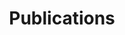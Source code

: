 ---
permalink: /publications/
title: "Publications"
layout: publications
publications:
  - title: "Characterizing Technical Debt and Antipatterns in AI-Based Systems: A Systematic Mapping Study"
    authors: Justus Bogner, Roberto Verdecchia, Ilias Gerostathopoulos
    venue: "International Conference on Technical Debt 2021"
    doi: 
    pdf: pubs/2021-TechDebt-IG_RV-MLmappingstudy.pdf
    year: 2021
    type: conferences
  - title: "How do we Evaluate Self-adaptive Software Systems?"
    authors: Ilias Gerostathopoulos, Thomas Vogel, Danny Weyns, Patricia Lago
    venue: "16th Symposium on Software Engineering for Adaptive and Self-Managing Systems"
    doi: 
    pdf: pubs/2021-SEAMS-IG-ExperimentsStudy.pdf
    year: 2021
    type: conferences
  - title: "Run-time Reasoning from Uncertain Observations with Subjective Logic in Multi-Agent Self-Adaptive Cyber-Physical Systems"
    authors: Ana Petrovska, Malte Neuss, Ilias Gerostathopoulos, Alexander Pretschner
    venue: "16th Symposium on Software Engineering for Adaptive and Self-Managing Systems"
    doi: 
    pdf: pubs/2021-SEAMS-IG-SubjectiveLogic.pdf
    year: 2021
    type: conferences
  - title: "MEDAL: An AI-driven Data Fabric Concept for Elastic Cloud-to-Edge Intelligence"
    authors: Vasileios Theodorou, Ilias Gerostathopoulos, Iyad Alshabani, Alberto Abello and David Breitgand
    venue: " 3rd International Workshop on Multi-Clouds and Mobile Edge Computing"
    doi: 
    pdf: 
    year: 2021
    type: workshopsSpecialTracks
  - title: "Decentralized Optimization of Vehicle Route Planning - A Cross-City Comparative Study"
    authors: Brionna Davis, Grace Jennings, Taylor Pothast, Ilias Gerostathopoulos, Evangelos Pournaras, Raphael Stern 
    venue: "IEEE Internet Computing"
    doi: https://doi.ieeecomputersociety.org/10.1109/MIC.2021.3058928
    pdf: 
    year: 2021
    type: journals
  - title: "Online Experiment-Driven Learning and Adaptation"
    authors: Ilias Gerostathopoulos, Alexander Auf der Strasse 
    venue: "Model-Based Engineering of Collaborative Embedded Systems, Springer"
    doi: https://doi.org/10.1007/978-3-030-62136-0_15
    pdf: pubs/2021-Crest-book-chapter.pdf
    year: 2021
    type: bookChapters
  - title: "Managing Latency in Edge-Cloud Environment"
    authors: Lubomir Bulej, Tomas Bures, Adam Filandr, Petr Hnetynka, Iveta Hnetynkova, Jan Pacovsky, Gabor Sandor, Ilias Gerostathopoulos
    venue: "Elsevier's Journal of Systems and Software (JSS), Volume 172, February 2021"
    doi: https://www.sciencedirect.com/science/article/abs/pii/S0164121220302624
    pdf: pubs/2020-JSS-Edge-Cloud.pdf
    year: 2021
    type: journals
  - title: "Forming Ensembles at Runtime: A Machine Learning Approach"
    authors: Tomas Bures, Ilias Gerostathopoulos, Petr Hnetynka, Jan Pacovsky
    venue: "9th International Symposium On Leveraging Applications of Formal Methods, Verification and Validation (ISOLA 2020)"
    doi: https://doi-org.vu-nl.idm.oclc.org/10.1007/978-3-030-61470-6_26
    pdf: pubs/2020-ISOLA.pdf
    year: 2020
    type: conferences
  - title: "A Toolbox for Realtime Timeseries Anomaly Detection"
    authors: Markus Bobel, Ilias Gerostathopoulos, Tomas Bures
    venue: "IEEE International Conference on Software Architecture (ICSA 2020), to appear."
    doi: https://doi-org.vu-nl.idm.oclc.org/10.1109/ICSA-C50368.2020.00053
    pdf: pubs/ICSA2020-tool.pdf
    year: 2020
    type: conferences
  - title: "Engineering for a Science-Centric Experimentation Platform"
    authors: Nikos Diamantopoulos, Jeffrey Wong, David Issa Mattos, Ilias Gerostathopoulos, Matthew Wardrop, Tobias Mao, Colin McFarland
    venue: "42nd International Conference on Software Engineering (ICSE 2020), to appear."
    doi: https://doi-org.vu-nl.idm.oclc.org/10.1145/3377813.3381349
    pdf: pubs/ICSE-SEIP-2020.pdf
    year: 2020
    type: conferences
  - title: "Using Component Ensembles for Modeling Autonomic Component Collaboration in Smart Farming"
    authors: Petr Hnetynka, Tomas Bures, Ilias Gerostathopoulos, Jan Pacovsky
    venue: "15th Symposium on Software Engineering for Adaptive and Self-Managing Systems (SEAMS 2020), to appear."
    doi: https://doi-org.vu-nl.idm.oclc.org/10.1145/3387939.3391599
    pdf: pubs/SEAMS-2020-SmartFarming.pdf
    year: 2020
    type: conferences
  - title: "Knowledge Aggregation with Subjective Logic in Multi-Agent Self-Adaptive Cyber-Physical Systems"
    authors: Ana Petrovska, Sergio Quijano, Ilias Gerostathopoulos, Alexander Pretschner
    venue: "15th Symposium on Software Engineering for Adaptive and Self-Managing Systems (SEAMS 2020), to appear."
    doi: https://doi-org.vu-nl.idm.oclc.org/10.1145/3387939.3391600
    pdf: pubs/SEAMS-2020-SubjectiveLogic.pdf
    year: 2020
    type: conferences
  - title: "Clustering Traffic Scenarios Using Mental Models as Little as Possible"
    authors: Florian Hauer, Ilias Gerostathopoulos, Tabea Schmidt, Alexander Pretschner
    venue: "2020 IEEE Intelligent Vehicles Symposium (IV2020) , to appear."
    doi: 
    pdf: pubs/Scenario_Clustering_2020.pdf
    year: 2020
    type: conferences
  - title: "A Language and Framework for Dynamic Component Ensembles in Smart Systems"
    authors: Tomas Bures, Ilias Gerostathopoulos, Petr Hnetynka, Frantisek Plasil, Filip Krijt, Jiri Vinarek, Jan Kofron
    venue: "Springer's Software Tools for Technology Transfer (STTT), in print"
    doi: https://doi-org.vu-nl.idm.oclc.org/10.1007/s10009-020-00558-z
    pdf: pubs/STTT-TCOEF-Feb2020.pdf
    year: 2020
    type: journals
  - title: "Experimenting with Adaptation in Smart Cyber-Physical Systems: A Model Problem and Testbed"
    authors: Vladimir Matena, Tomas Bures, Ilias Gerostathopoulos, Petr Hnetynka
    venue: "Engineering Adaptive Software Systems, Springer"
    doi: https://link.springer.com/chapter/10.1007%2F978-981-13-2185-6_7
    pdf: pubs/2018-EASSy-DEECo-testbed.pdf
    year: 2019
    type: bookChapters
  - title: "Bootstrapping the Dynamic Generation of Indoor Maps with Crowdsourced Smartphone Sensor Data"
    authors: Georgios Pipelidis, Christian Prehofer, Ilias Gerostathopoulos
    venue: "Geographical Information Systems Theory, Applications and Management, Springer"
    doi: https://doi.org/10.1007/978-3-030-06010-7_5
    pdf: pubs/2019-indoor-maps.pdf
    year: 2019
    type: bookChapters
  - title: "Adaptable Anomaly Detection in Traffic Flow Time Series"
    authors: Md Rakibul Alam, Ilias Gerostathopoulos, Sasan Amini, Christian Prehofer, Alessandro Attanasi
    venue: "6th International Conference on Models and Technologies for Intelligent Transportation Systems (MT-ITS 2019), to appear."
    doi: https://doi-org.vu-nl.idm.oclc.org/10.1109/MTITS.2019.8883338 
    pdf: pubs/mt_its_2019.pdf
    year: 2019
    type: conferences
  - title: "A Framework for Tunable Anomaly Detection"
    authors: Md Rakibul Alam, Ilias Gerostathopoulos, Christian Prehofer, Alessandro Attanasi, Tomas Bures
    venue: "IEEE International Conference on Software Architecture (ICSA 2019), to appear."
    doi: https://doi-org.vu-nl.idm.oclc.org/10.1109/ICSA.2019.00029
    pdf: pubs/ICSA19-AnomalyDetection-camera-ready.pdf
    year: 2019
    type: conferences
  - title: "TRAPPed in Traffic? A Self-Adaptive Framework for Decentralized Traffic Optimization"
    authors: Ilias Gerostathopoulos, Evangelos Pournaras
    venue: "14th Symposium on Software Engineering for Adaptive and Self-Managing Systems (SEAMS 2019), to appear."
    doi: https://doi-org.vu-nl.idm.oclc.org/10.1109/SEAMS.2019.00014
    pdf: pubs/SEAMS19-EPOS-SUMO.pdf
    year: 2019
    type: conferences
  - title: "Planning as Optimization: Dynamically Discovering Optimal Configurations for Runtime Situations"
    authors: Erik Fredericks, Ilias Gerostathopoulos, Christian Krupitzer, Thomas Vogel
    venue: "13th IEEE International Conference on Self-Adaptive and Self-Organizing Systems (SASO 2019), to appear."
    doi: https://doi-ieeecomputersociety-org.vu-nl.idm.oclc.org/10.1109/SASO.2019.00010
    pdf: pubs/SASO19-Planning_as_Optimization.pdf
    year: 2019
    type: conferences
  - title: "Can Today's Machine Learning Pass Image-Based Turing Tests?"
    authors: Apostolis Zarras, Ilias Gerostathopoulos, Daniel Mendez Fernandez
    venue: "22nd Information Security Conference (ISC 2019), to appear."
    doi: https://doi-org.vu-nl.idm.oclc.org/10.1007/978-3-030-30215-3_7
    pdf: pubs/CAPTCHA-2019.pdf
    year: 2019
    type: conferences
  - title: "Continuous Data-driven Software Engineering - Towards a Research Agenda"
    authors: Ilias Gerostathopoulos, Marco Konersmann, Stephan Krusche, David I. Mattos, Jan Bosch, Tomas Bures, Brian Fitzgerald, Michael Goedicke, Henry Muccini, Helena H. Olsson, Thomas Brand, Robert Chatley, Nikolaos Diamantopoulos, Arik Friedman, Miguel Jimenez, Jan Ole Johanssen, Putra Manggala, Masumi Koseki, Jorge Melegati, Nuthan Munaiah, Gabriel Tamura, Vasileios Theodorou, Jeffrey Wong, Iris Figalist
    venue: "Software Engineering Notes (SEN), to appear."
    doi: https://doi-org.vu-nl.idm.oclc.org/10.1145/3356773.3356811
    pdf: pubs/report-SEN-RCoSE-DDrEE-2019.pdf
    year: 2019
    type: conferences
  - title: "Automated Trainability Evaluation for Smart Software Functions"
    authors: Ilias Gerostathopoulos, Stefan Kugele, Christoph Segler, Tomas Bures, Alois Knoll
    venue: "34th IEEE/ACM International Conference on Automated Software Engineering (ASE 2019), to appear."
    doi: https://doi-org.vu-nl.idm.oclc.org/10.1109/ASE.2019.00096 
    pdf: pubs/ASE_NIER-final.pdf
    year: 2019
    type: conferences
  - title: "Tuning Self-Adaptation in Cyber-Physical Systems through Architectural Homeostasis"
    authors: Ilias Gerostathopoulos, Dominik Skoda, Frantisek Plasil, Tomas Bures, Alessia Knauss
    venue: "Elsevier's Journal of Systems and Software (JSS), Volume 148, February 2019, Pages 37-55"
    doi: https://doi.org/10.1016/j.jss.2018.10.051
    pdf: pubs/2018-JSS-homeostasis.pdf
    year: 2019
    type: journals
  - title: "Simulation Methods and Tools for Collaborative Embedded Systems"
    authors: Emilia Cioroaica, Florian Pudlitz, Ilias Gerostathopoulos, Thomas Kuhn
    venue: "Springer's Software-Intensive Cyber-Physical Systems (SICS), 34, 213–223, 2019"
    doi: https://doi.org/10.1007/s00450-019-00426-5
    pdf: pubs/2019-SICS.pdf
    year: 2019
    type: journals
  - title: "Adapting a System with Noisy Outputs with Statistical Guarantees"
    authors: Ilias Gerostathopoulos, Christian Prehofer, Tomas Bures
    venue: "13th International Symposium on Software Engineering for Adaptive and Self-Managing Systems (SEAMS'18)"
    doi: https://dl.acm.org/citation.cfm?id=3194152
    pdf: pubs/2018-Gerostathopoulos-SEAMS18.pdf
    year: 2018
    type: conferences
  - title: "Cost-Aware Stage-Based Experimentation: Challenges and Emerging Results"
    authors: Ilias Gerostathopoulos, Christian Prehofer, Lubomir Bulej, Tomas Bures, Vojtech Horky, Petr Tuma
    venue: "IEEE International Conference on Software Architecture (ICSA'18)"
    doi: https://www.computer.org/csdl/proceedings/icsa-c/2018/6585/00/658501a072.pdf
    pdf: pubs/2018-ICSA-NEMI.pdf
    year: 2018
    type: conferences
  - title: "Stream Analytics in IoT Mashup Tools"
    authors: Tanmaya Mahapatra, Christian Prehofer, Ilias Gerostathopoulos, Ioannis Varsamidakis
    venue: "IEEE Symposium on Visual Languages and Human-Centric Computing (VL/HCC'18)"
    doi: https://ieeexplore.ieee.org/document/8506548
    pdf: pubs/StreamAnalytics_Mahapatra.pdf
    year: 2018
    type: conferences
  - title: "Graphical Spark Programming in IoT Mashup Tools"
    authors: Tanmaya Mahapatra, Ilias Gerostathopoulos, Christian Prehofer, Shilpa Ghanashyam Gore
    venue: "Fifth IEEE International Conference on Internet of Things: Systems, Management and Security (IoTSMS 2018)"
    doi: https://ieeexplore.ieee.org/document/8554665
    pdf: pubs/Graphical_Spark_Programming_Mahapatra.pdf
    year: 2018
    type: conferences
  - title: "Guaranteed Latency Applications in Edge-Cloud Environment"
    authors: Petr Hnetynka, Petr Kubat, Rima Al-Ali, Ilias Gerostathopoulos, Danylo Khalyeyev
    venue: "2nd Context-aware, Autonomous and Smart Architectures International Workshop (CASA 2018), colocated with ECSA 2018."
    doi: https://dl.acm.org/citation.cfm?id=3241448
    pdf: pubs/2018-CASA@ECSA.pdf
    year: 2018
    type: workshopsSpecialTracks
  - title: "A Tool for Online Experiment-Driven Adaptation"
    authors: Ilias Gerostathopoulos, Ali Naci Uysal, Christian Prehofer, Tomas Bures
    venue: "2018 IEEE 3rd International Workshops on Foundations and Applications of Self* Systems (FAS*W), Trento, 2018."
    doi: https://ieeexplore.ieee.org/document/8599539
    pdf: pubs/2018-DSS@SASO.pdf
    year: 2018
    type: workshopsSpecialTracks
  - title: "Designing Flink Pipelines in IoT Mashup Tools"
    authors: Tanmaya Mahapatra, Ilias Gerostathopoulos, Federico Alonso Fernandez Moreno, Christian Prehofer
    venue: "4th Norwegian Big Data Symposium (NOBIDS) 2018, to appear."
    doi: http://ceur-ws.org/Vol-2316/paper3.pdf
    pdf: pubs/2018-afluxFlink.pdf
    year: 2018
    type: workshopsSpecialTracks
  - title: "Modeling RESTful Web of Things Services"
    authors: Christian Prehofer, Ilias Gerostathopoulos
    venue: "Chapter 3 of Managing the Web of Things: Linking the Real World to the Web, Morgan Kaufmann, Elsevier"
    doi: https://www.elsevier.com/books/managing-the-web-of-things/sheng/978-0-12-809764-9
    pdf: pubs/Modeling RESTful Web of Things Services.pdf
    year: 2017
    type: bookChapters
  - title: "Adaptive Bootstrapping for Crowdsourced Indoor Maps"
    authors: Georgios Pipelidis, Christian Prehofer, Ilias Gerostathopoulos
    venue: "3rd International Conference on Geographical Information Systems Theory, Applications and Management (GISTAM'17)"
    doi: http://www.scitepress.org/DigitalLibrary/PublicationsDetail.aspx?ID=O2Hr2LqidkA=&t=1
    pdf: pubs/Towards Customizable and Adaptive Bootstrapping for Crowdsourced Indoor Maps.pdf
    year: 2017
    type: conferences
  - title: "Intelligent Ensembles - a Declarative Group Description Language and Java Framework"
    authors: Filip Krijt, Zbynek Jiracek, Tomas Bures, Petr Hnetynka, Ilias Gerostathopoulos
    venue: "12th International Symposium on Software Engineering for Adaptive and Self-Managing Systems (SEAMS'17)"
    doi: http://dl.acm.org/citation.cfm?id=3105503.3105525
    pdf: pubs/Krijt-SEAMS17-IntelligentEnsembles.pdf
    year: 2017
    type: conferences
  - title: "Self-Adaptation Based on Big Data Analytics: A Model Problem and Tool"
    authors: Sanny Schmid, Ilias Gerostathopoulos, Christian Prehofer, Tomas Bures
    venue: "12th International Symposium on Software Engineering for Adaptive and Self-Managing Systems (SEAMS'17)"
    doi: http://dl.acm.org/citation.cfm?id=3105521
    pdf: pubs/Schmid-SEAMS17-QueryGraphRTX.pdf
    year: 2017
    type: conferences
  - title: "Big Data Analytics Architecture for Real-Time Traffic Control"
    authors: Sasan Amini, Ilias Gerostathopoulos, Christian Prehofer
    venue: "5th International Conference on Models and Technologies for Intelligent Transportation Systems (MT-ITS 2017)"
    doi: http://ieeexplore.ieee.org/abstract/document/8005605/
    pdf: pubs/Amini-MT-ITS-2017.pdf
    year: 2017
    type: conferences
  - title: "Software Engineering for Smart Cyber-Physical Systems: Challenges and Promising Solutions"
    authors: Tomas Bures, Bradley Schmerl, Danny Weyns, Eduardo Tovar, Eric Boden, Thomas Gabor, Ilias Gerostathopoulos, Pragya Gupta, Eunsuk Kang, Alessia Knauss, Pankesh Patel, Awais Rashid, Ivan Ruchkin, Roykrong Sukkerd, Christos Tsigkanos
    venue: "ACM SIGSOFT Software Engineering Notes, Volume 42, Issue 2"
    doi: http://dl.acm.org/citation.cfm?id=3089656
    pdf: pubs/sescps-2016-report-final.pdf
    year: 2017
    type: workshopsSpecialTracks
  - title: "Towards Systematic Live Experimentation in Software-Intensive Systems of Systems"
    authors: Ilias Gerostathopoulos, Tomas Bures, Sanny Schmid, Vojtech Horky, Christian Prehofer, Petr Tuma
    venue: "International Colloquium on Software-intensive Systems-of-Systems, colocated with ECSA 2016."
    doi: https://dl.acm.org/citation.cfm?doid=3175731.3176175
    pdf: pubs/SiSoS-ECSA16-CR.pdf
    year: 2017
    type: workshopsSpecialTracks
  - title: "Theta Architecture: Preserving the Quality of Analytics in Data-Driven Systems"
    authors: Vasileios Theodorou, Ilias Gerostathopoulos, Sasan Amini, Riccardo Scandariato, Christian Prehofer, Miroslaw Staron
    venue: "Workshop on Novel Techniques for Integrating Big Data (BigNovelTI 2017), colocated with ADBIS 2017."
    doi: https://doi.org/10.1007/978-3-319-67162-8_19
    pdf: pubs/bignovelti-2017-paper-CR.pdf
    year: 2017
    type: workshopsSpecialTracks
  - title: "Control Strategies for Self-Adaptive Software Systems"
    authors: Antonio Filieri, Martina Maggio, Konstantinos Angelopoulos, Nicolas D'Ippolito, Ilias Gerostathopoulos, Andreas Berndt Hempel, Henry Hoffmann, Pooyan Jamshidi, Evangelia Kalyvianaki, Cristian Klein, Filip Krikava, Sasa Misailovic, Alessandro V. Papadopoulos, Suprio Ray, Amir M Sharifloo, Stepan Shevtsov, Mateusz Ujma, Thomas Vogel
    venue: "ACM Transactions on Autonomous and Adaptive Systems (TAAS), Volume 11, Issue 4, February 2017, Article 24"
    doi: http://dl.acm.org/citation.cfm?doid=3038460.3024188
    pdf: pubs/2016-TAAS-Control-Strategies.pdf
    year: 2017
    type: journals
  - title: "Strengthening Adaptation in Cyber-Physical Systems via Meta-Adaptation Strategies"
    authors: Ilias Gerostathopoulos, Tomas Bures, Petr Hnetynka, Adam Hujecek, Frantisek Plasil, Dominik Skoda
    venue: "ACM Transactions on Cyber-Physical Systems (TCPS), Volume 1, Issue 3, April 2017, Article 13"
    doi: http://dl.acm.org/citation.cfm?doid=3068423.2823345
    pdf: pubs/2016-TCPS-Meta-adaptations.pdf
    year: 2017
    type: journals
  - title: "Model Problem and Testbed for Experiments with Adaptation in Smart Cyber-Physical Systems"
    authors: Vladimir Matena, Tomas Bures, Ilias Gerostathopoulos, Petr Hnetynka
    venue: "11th International Symposium on Software Engineering for Adaptive and Self-Managing Systems (SEAMS'16)"
    doi: http://dl.acm.org/citation.cfm?doid=2897053.2897065
    pdf: pubs/2016-SEAMS-modelProblem.pdf
    year: 2016
    type: conferences
  - title: "QryGraph: A Graphical Tool for Big Data Analytics"
    authors: Sanny Schmid, Ilias Gerostathopoulos, Christian Prehofer
    venue: "2016 IEEE International Conference on Systems, Man, and Cybernetics (SMC'16)"
    doi: http://ieeexplore.ieee.org/document/7844863/
    pdf: pubs/QryGraph-A-Gerostathopoulos.pdf
    year: 2016
    type: conferences
  - title: "Architectural Homeostasis in Self-Adaptive Software-Intensive Cyber-Physical Systems"
    authors: Ilias Gerostathopoulos, Dominik Skoda, Frantisek Plasil, Tomas Bures, Alessia Knauss
    venue: "10th European Conference on Software Architecture (ECSA'16)"
    doi: http://link.springer.com/chapter/10.1007/978-3-319-48992-6_8
    pdf: pubs/2016-ECSA16-Gerostathopoulos.pdf
    year: 2016
    type: conferences
  - title: "Towards Integration of Big Data Analytics in Internet of Things Mashup Tools"
    authors: Tanmaya Mahapatra, Ilias Gerostathopoulos, Christian Prehofer
    venue: "7th International Workshop on the Web of Things (WoT 2016)"
    doi: http://dl.acm.org/citation.cfm?doid=3017995.3017998
    pdf: pubs/2016-BigDataIoT-WoT.pdf
    year: 2016
    type: workshopsSpecialTracks
  - title: "Self-Adaptation in Software-Intensive Cyber-Physical Systems: from System Goals to Architecture Configurations"
    authors: Ilias Gerostathopoulos, Tomas Bures, Petr Hnetynka, Jaroslav Keznikl, Michal Kit, Frantisek Plasil, Noeal Plouzeau
    venue: "Elsevier's Journal of Systems and Software (JSS), Volume 122, December 2016, Pages 378-397"
    doi: http://www.sciencedirect.com/science/article/pii/S0164121216000601
    pdf: pubs/2016-JSS-IRM-SA.pdf
    year: 2016
    type: journals
  - title: "Supporting Performance Awareness in Autonomous Ensembles"
    authors: Lubomir Bulej, Tomas Bures, Ilias Gerostathopoulos, Vojtech Horky, Jaroslav Keznikl, Lukas Marek, Max Tschaikowski, Mirco Tribastone, Petr Tuma
    venue: "Software Engineering for Collective Autonomic Systems, v. 8998 of LNCS"
    doi: http://link.springer.com/chapter/10.1007%2F978-3-319-16310-9_8
    pdf: pubs/2015-PerformanceAwareness-ASCENSbook.pdf
    year: 2015
    type: bookChapters
  - title: "The Invariant Refinement Method"
    authors: Tomas Bures, Ilias Gerostathopoulos, Petr Hnetynka, Jaroslav Keznikl, Michal Kit, Frantisek Plasil
    venue: "Software Engineering for Collective Autonomic Systems, v. 8998 of LNCS"
    doi: http://link.springer.com/chapter/10.1007%2F978-3-319-16310-9_12
    pdf: pubs/2015-IRM-ASCENSbook.pdf
    year: 2015
    type: bookChapters
  - title: "Formalization of Invariant Patterns for the Invariant Refinement Method"
    authors: Tomas Bures, Ilias Gerostathopoulos, Jaroslav Keznikl, Frantisek Plasil, Petr Tuma
    venue: "Software, Services and Systems, v. 8950 of LNCS"
    doi: http://link.springer.com/chapter/10.1007%2F978-3-319-15545-6_34
    pdf: pubs/2015-WirsingFestschrift-Bures-etal.pdf
    year: 2015
    type: bookChapters
  - title: "Adaptive Exchange of Distributed Partial Models@run.time for Highly Dynamic Systems"
    authors: Sebastian Goetz, Ilias Gerostathopoulos, Filip Krikava, Adnan Shahzada, Romina Spalazzese
    venue: "10th International Symposium on Software Engineering for Adaptive and Self-Managing Systems (SEAMS'15)"
    doi: http://dl.acm.org/citation.cfm?id=2821368
    pdf: pubs/2015-SEAMS-DPRM.pdf
    year: 2015
    type: conferences
  - title: "Software Engineering Meets Control Theory"
    authors: Antonio Filieri, Martina Maggio, Konstantinos Angelopoulos, Nicolas D'Ippolito, Ilias Gerostathopoulos, Andreas Hempel, Henry Hoffmann, Pooyan Jamshidi, Evangelia Kalyvianaki, Cristian Klein, Filip Krikava, Sasa Misailovic, Alessandro Vittorio Papadopoulos, Suprio Ray, Amir Molzam Sharifloo, Stepan Shevtsov, Mateusz Ujma, Thomas Vogel
    venue: "10th International Symposium on Software Engineering for Adaptive and Self-Managing Systems (SEAMS'15)"
    doi: http://dl.acm.org/citation.cfm?id=2821370
    pdf: pubs/2015-SEAMS-SEmeetsCT.pdf
    year: 2015
    type: conferences
  - title: "An Architecture Framework for Experimentations with Self-Adaptive Cyber-Physical Systems"
    authors: Michal Kit, Ilias Gerostathopoulos, Tomas Bures, Petr Hnetynka, Frantisek Plasil
    venue: "10th International Symposium on Software Engineering for Adaptive and Self-Managing Systems (SEAMS'15)"
    doi: http://ieeexplore.ieee.org/document/7194662/?arnumber=7194662
    pdf: pubs/2015-SEAMS-Artifact.pdf
    year: 2015
    type: conferences
  - title: "Meta-Adaptation Strategies for Adaptation in Cyber-Physical Systems"
    authors: Ilias Gerostathopoulos, Tomas Bures, Petr Hnetynka, Adam Hujecek, Frantisek Plasil, Dominik Skoda
    venue: "9th European Conference on Software Architecture (ECSA'15)"
    doi: http://link.springer.com/chapter/10.1007%2F978-3-319-23727-5_4
    pdf: pubs/2015-ECSA15-Gerostathopoulos.pdf
    year: 2015
    type: conferences
  - title: "Software Engineering for Smart Cyber-Physical Systems -- Towards a Research Agenda: Report on the First International Workshop on Software Engineering for Smart CPS"
    authors: Tomas Bures, Danny Weyns, Christian Berger, Stefan Biffl, Marian Daun, Thomas Gabor, David Garlan, Ilias Gerostathopoulos, Christine Julien, Filip Krikava, Richard Mordinyi, Nikos Pronios
    venue: "ACM SIGSOFT Software Engineering Notes, Volume 40, Issue 6"
    doi: http://dl.acm.org/citation.cfm?id=2830736
    pdf: pubs/2015-SIGSOFT-notes-sCPS.pdf
    year: 2015
    type: workshopsSpecialTracks
  - title: "Architecture Adaptation Based on Belief Inaccuracy Estimation"
    authors: Rima Al Ali, Tomas Bures, Ilias Gerostathopoulos, Jaroslav Keznikl, Frantisek Plasil
    venue: "11th Working IEEE/IFIP Conference on Software Architecture (WICSA'14)"
    doi: http://dl.acm.org/citation.cfm?id=2625179
    pdf: pubs/2014-WICSA14-DEECo.pdf
    year: 2014
    type: conferences
  - title: "Gossiping Components for Cyber-Physical Systems."
    authors: Tomas Bures, Ilias Gerostathopoulos, Petr Hnetynka, Jaroslav Keznikl, Michal Kit, Frantisek Plasil
    venue: "8th European Conference on Software Architecture (ECSA'14)"
    doi: http://link.springer.com/chapter/10.1007%2F978-3-319-09970-5_23
    pdf: pubs/2014-ecsa-deeco-manet.pdf
    year: 2014
    type: conferences
  - title: "An Architecture-Based Approach for Compute-Intensive Pervasive Systems in Dynamic Environments"
    authors: Rima Al Ali, Ilias Gerostathopoulos, Inti Gonzalez-Herrera, Adrian Juan-Verdejo, Michal Kit, Bholanathsing Surajbali
    venue: "2nd International Workshop on Hot Topics in Cloud service Scalability (HotTopiCS'14)"
    doi: http://dl.acm.org/citation.cfm?doid=2649563.2649577
    pdf: pubs/2014-AlAli_etal-HottopicsICPE.pdf
    year: 2014
    type: workshopsSpecialTracks
  - title: "Software Engineering for Software-Intensive Cyber-Physical Systems"
    authors: Ilias Gerostathopoulos, Jaroslav Keznikl, Tomas Bures, Michal Kit, Frantisek Plasil
    venue: "44th Annual Meeting of the German Informatics Society (INFORMATIK'14)"
    doi: http://subs.emis.de/LNI/Proceedings/Proceedings232/article73.html
    pdf: pubs/2014-CPSDATA-workshop.pdf
    year: 2014
    type: workshopsSpecialTracks
  - title: "DEECo: an Ecosystem for Cyber-Physical Systems"
    authors: Rima Al Ali, Tomas Bures, Ilias Gerostathopoulos, Petr Hnetynka, Jaroslav Keznikl, Michal Kit, Frantisek Plasil
    venue: "36th International Conference on Software Engineering (ICSE'14), Poster and Extended abstract"
    doi: http://dl.acm.org/citation.cfm?id=2591140
    pdf: pubs/2014-Alali_etal-posterICSE.pdf
    year: 2014
    type: workshopsSpecialTracks
  - title: "Model-Driven Design of Ensemble-Based Component Systems"
    authors: Ilias Gerostathopoulos
    venue: "18th ACM/IEEE International Conference on Model Driven Engineering Languages and Systems (MODELS'14) Second place award of the ACM Student Research Competition - Graduate level"
    doi: http://ceur-ws.org/Vol-1258/
    pdf: pubs/2014-Gerostathopoulos-ACMSRC.pdf
    year: 2014
    type: workshopsSpecialTracks
  - title: "DEECo - an Ensemble-Based Component System"
    authors: Tomas Bures, Ilias Gerostathopoulos, Petr Hnetynka, Jaroslav Keznikl, Michal Kit, Frantisek Plasil
    venue: "16th International ACM Sigsoft Symposium on Component-Based Software Engineering (CBSE'13)"
    doi: http://dl.acm.org/citation.cfm?id=2465462
    pdf: pubs/bures-etal-CBSE13.pdf
    year: 2013
    type: conferences
  - title: "Design of Ensemble-Based Component Systems by Invariant Refinement"
    authors: Jaroslav Keznikl, Tomas Bures, Frantisek Plasil, Ilias Gerostathopoulos, Petr Hnetynka, Nicklas Hoch
    venue: "16th International ACM Sigsoft Symposium on Component-Based Software Engineering (CBSE'13)"
    doi: http://dl.acm.org/citation.cfm?id=2465457
    pdf: pubs/keznikl-etal-CBSE13.pdf
    year: 2013
    type: conferences
  - title: "Position Paper: Towards a Requirements-Driven Design of Ensemble-Based Component Systems"
    authors: Ilias Gerostathopoulos, Tomas Bures, Petr Hnetynka
    venue: "International Workshop on Hot Topics in Cloud Services (HotTopiCS'13)"
    doi: http://dl.acm.org/citation.cfm?id=2462325
    pdf: pubs/2013-GerostathopoulosBuresHnetynka-HottopicsICPE.pdf
    year: 2013
    type: workshopsSpecialTracks
  - title: "A Life Cycle for the Development of Autonomic Systems: The e-Mobility Showcase"
    authors: Tomas Bures, Rocco De Nicola, Ilias Gerostathopoulos, Nicklas Hoch, Michal Kit, Nora Koch, Giacoma Valentina Monreale, Ugo Montanari, Rosario Pugliese, Nikola Serbedzija, Martin Wirsing, Franco Zambonelli
    venue: "3rd Workshop on Challenges for Achieving Self-Awareness in Autonomic Systems (SASOW'13)"
    doi: http://ieeexplore.ieee.org/document/6803261/
    pdf: pubs/bures-etal-SASO13.pdf
    year: 2013
    type: workshopsSpecialTracks
---